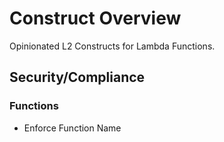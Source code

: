 # Construct Overview

Opinionated L2 Constructs for Lambda Functions.

## Security/Compliance

### Functions
* Enforce Function Name